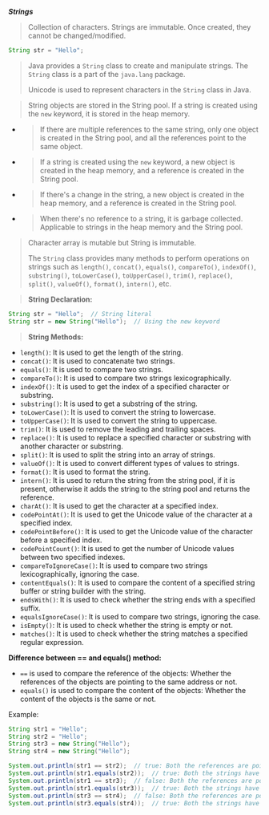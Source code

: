 ***Strings***

> Collection of characters. Strings are immutable. Once created, they cannot be changed/modified. 
```java
String str = "Hello";
```
> Java provides a `String` class to create and manipulate strings. The `String` class is a part of the `java.lang` package.
>
> Unicode is used to represent characters in the `String` class in Java.

> String objects are stored in the String pool. If a string is created using the `new` keyword, it is stored in the heap memory.
>
- > If there are multiple references to the same string, only one object is created in the String pool, and all the references point to the same object.
- > If a string is created using the `new` keyword, a new object is created in the heap memory, and a reference is created in the String pool.
- > If there's a change in the string, a new object is created in the heap memory, and a reference is created in the String pool.
- > When there's no reference to a string, it is garbage collected. Applicable to strings in the heap memory and the String pool.

> Character array is mutable but String is immutable.
> 
> The `String` class provides many methods to perform operations on strings such as `length()`, `concat()`, `equals()`, `compareTo()`, `indexOf()`, `substring()`, `toLowerCase()`, `toUpperCase()`, `trim()`, `replace()`, `split()`, `valueOf()`, `format()`, `intern()`, etc.

> **String Declaration:**
```java
String str = "Hello";  // String literal
String str = new String("Hello");  // Using the new keyword
```

> **String Methods:**
- `length()`: It is used to get the length of the string.
- `concat()`: It is used to concatenate two strings.
- `equals()`: It is used to compare two strings.
- `compareTo()`: It is used to compare two strings lexicographically.
- `indexOf()`: It is used to get the index of a specified character or substring.
- `substring()`: It is used to get a substring of the string.
- `toLowerCase()`: It is used to convert the string to lowercase.
- `toUpperCase()`: It is used to convert the string to uppercase.
- `trim()`: It is used to remove the leading and trailing spaces.
- `replace()`: It is used to replace a specified character or substring with another character or substring.
- `split()`: It is used to split the string into an array of strings.
- `valueOf()`: It is used to convert different types of values to strings.
- `format()`: It is used to format the string.
- `intern()`: It is used to return the string from the string pool, if it is present, otherwise it adds the string to the string pool and returns the reference.
- `charAt()`: It is used to get the character at a specified index.
- `codePointAt()`: It is used to get the Unicode value of the character at a specified index.
- `codePointBefore()`: It is used to get the Unicode value of the character before a specified index.
- `codePointCount()`: It is used to get the number of Unicode values between two specified indexes.
- `compareToIgnoreCase()`: It is used to compare two strings lexicographically, ignoring the case.
- `contentEquals()`: It is used to compare the content of a specified string buffer or string builder with the string.
- `endsWith()`: It is used to check whether the string ends with a specified suffix.
- `equalsIgnoreCase()`: It is used to compare two strings, ignoring the case.
- `isEmpty()`: It is used to check whether the string is empty or not.
- `matches()`: It is used to check whether the string matches a specified regular expression.

**Difference between == and equals() method:**
- `==` is used to compare the reference of the objects: Whether the references of the objects are pointing to the same address or not.
- `equals()` is used to compare the content of the objects: Whether the content of the objects is the same or not.

Example:
```java
String str1 = "Hello";
String str2 = "Hello";
String str3 = new String("Hello");
String str4 = new String("Hello");

System.out.println(str1 == str2);  // true: Both the references are pointing to the same object in the String pool.
System.out.println(str1.equals(str2));  // true: Both the strings have the same content.
System.out.println(str1 == str3);  // false: Both the references are pointing to different objects in the String pool and the heap memory.
System.out.println(str1.equals(str3));  // true: Both the strings have the same content.
System.out.println(str3 == str4);  // false: Both the references are pointing to different objects in the heap memory.
System.out.println(str3.equals(str4));  // true: Both the strings have the same content.
```